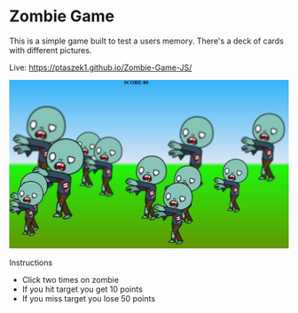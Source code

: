 # Zombie Game

This is a simple game built to test a users memory. There's a deck of cards with different pictures. 

Live: https://ptaszek1.github.io/Zombie-Game-JS/

<img alt="Logo" src="https://github.com/ptaszek1/Zombie-Game---JS/blob/master/zombieIMG.jpg" width="600">



Instructions
<ul>
<li>Click two times on zombie</li>
<li>If you hit target you get 10 points</li>
<li>If you miss target you lose 50 points</li>
</ul>